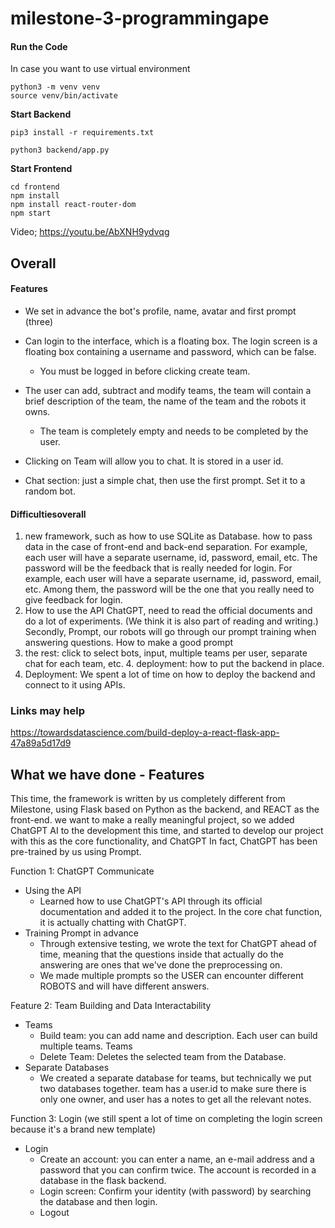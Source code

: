 # milestone-3-programmingape
#### Run the Code

In case you want to use virtual environment

``` shell
python3 -m venv venv
source venv/bin/activate
```

**Start Backend**

``` shell
pip3 install -r requirements.txt
```

```shell
python3 backend/app.py
```

**Start Frontend**

``` shell
cd frontend
npm install
npm install react-router-dom
npm start
```

Video; https://youtu.be/AbXNH9ydvqg

## Overall
#### Features

- We set in advance the bot's profile, name, avatar and first prompt (three)
- Can login to the interface, which is a floating box. The login screen is a floating box containing a username and password, which can be false.
  - You must be logged in before clicking create team.

- The user can add, subtract and modify teams, the team will contain a brief description of the team, the name of the team and the robots it owns.
  - The team is completely empty and needs to be completed by the user.

- Clicking on Team will allow you to chat. It is stored in a user id.

- Chat section: just a simple chat, then use the first prompt. Set it to a random bot.

#### Difficultiesoverall

1. new framework, such as how to use SQLite as Database. how to pass data in the case of front-end and back-end separation. For example, each user will have a separate username, id, password, email, etc. The password will be the feedback that is really needed for login. For example, each user will have a separate username, id, password, email, etc. Among them, the password will be the one that you really need to give feedback for login.
2. How to use the API ChatGPT, need to read the official documents and do a lot of experiments. (We think it is also part of reading and writing.) Secondly, Prompt, our robots will go through our prompt training when answering questions. How to make a good prompt
3. the rest: click to select bots, input, multiple teams per user, separate chat for each team, etc. 4. deployment: how to put the backend in place.
4. Deployment: We spent a lot of time on how to deploy the backend and connect to it using APIs.

### Links may help

https://towardsdatascience.com/build-deploy-a-react-flask-app-47a89a5d17d9

## What we have done - Features

This time, the framework is written by us completely different from Milestone, using Flask based on Python as the backend, and REACT as the front-end. we want to make a really meaningful project, so we added ChatGPT AI to the development this time, and started to develop our project with this as the core functionality, and ChatGPT In fact, ChatGPT has been pre-trained by us using Prompt.

Function 1: ChatGPT Communicate

- Using the API
  - Learned how to use ChatGPT's API through its official documentation and added it to the project. In the core chat function, it is actually chatting with ChatGPT.
- Training Prompt in advance
  - Through extensive testing, we wrote the text for ChatGPT ahead of time, meaning that the questions inside that actually do the answering are ones that we've done the preprocessing on.
  - We made multiple prompts so the USER can encounter different ROBOTS and will have different answers.

Feature 2: Team Building and Data Interactability

- Teams
  - Build team: you can add name and description. Each user can build multiple teams. Teams
  - Delete Team: Deletes the selected team from the Database.
- Separate Databases
  - We created a separate database for teams, but technically we put two databases together. team has a user.id to make sure there is only one owner, and user has a notes to get all the relevant notes.

Function 3: Login (we still spent a lot of time on completing the login screen because it's a brand new template)

- Login
  - Create an account: you can enter a name, an e-mail address and a password that you can confirm twice. The account is recorded in a database in the flask backend.
  - Login screen: Confirm your identity (with password) by searching the database and then login.
  - Logout


